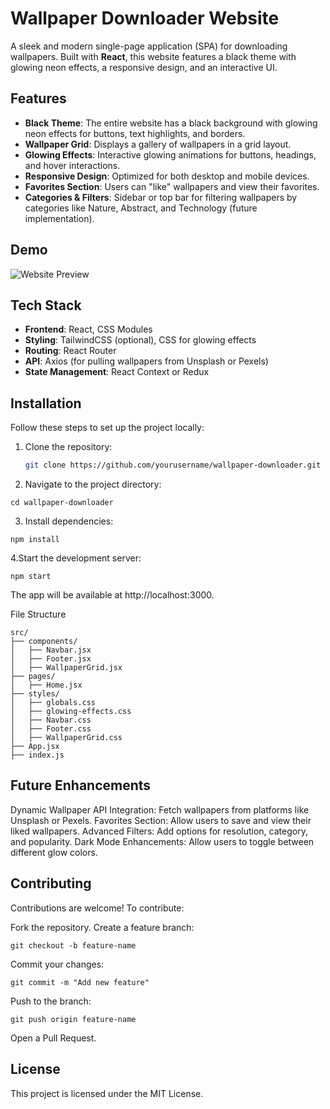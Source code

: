 # Wallpaper Downloader Website

A sleek and modern single-page application (SPA) for downloading wallpapers. Built with **React**, this website features a black theme with glowing neon effects, a responsive design, and an interactive UI.

## Features

- **Black Theme**: The entire website has a black background with glowing neon effects for buttons, text highlights, and borders.
- **Wallpaper Grid**: Displays a gallery of wallpapers in a grid layout.
- **Glowing Effects**: Interactive glowing animations for buttons, headings, and hover interactions.
- **Responsive Design**: Optimized for both desktop and mobile devices.
- **Favorites Section**: Users can "like" wallpapers and view their favorites.
- **Categories & Filters**: Sidebar or top bar for filtering wallpapers by categories like Nature, Abstract, and Technology (future implementation).

## Demo

![Website Preview]([https://via.placeholder.com/800x400](https://4kwallpapers.com/images/walls/thumbs_2t/19966.png))  


## Tech Stack

- **Frontend**: React, CSS Modules
- **Styling**: TailwindCSS (optional), CSS for glowing effects
- **Routing**: React Router
- **API**: Axios (for pulling wallpapers from Unsplash or Pexels)
- **State Management**: React Context or Redux

## Installation

Follow these steps to set up the project locally:

1. Clone the repository:
   ```bash
   git clone https://github.com/yourusername/wallpaper-downloader.git
2. Navigate to the project directory:
```
cd wallpaper-downloader
```
3. Install dependencies:
```
npm install
```
4.Start the development server:
```
npm start
```
The app will be available at http://localhost:3000.

File Structure
```
src/
├── components/
│   ├── Navbar.jsx
│   ├── Footer.jsx
│   ├── WallpaperGrid.jsx
├── pages/
│   ├── Home.jsx
├── styles/
│   ├── globals.css
│   ├── glowing-effects.css
│   ├── Navbar.css
│   ├── Footer.css
│   ├── WallpaperGrid.css
├── App.jsx
├── index.js
```
## Future Enhancements <br>
Dynamic Wallpaper API Integration: Fetch wallpapers from platforms like Unsplash or Pexels.
Favorites Section: Allow users to save and view their liked wallpapers.
Advanced Filters: Add options for resolution, category, and popularity.
Dark Mode Enhancements: Allow users to toggle between different glow colors.

## Contributing
Contributions are welcome! To contribute:

Fork the repository.
Create a feature branch:
```
git checkout -b feature-name
```
Commit your changes:
```
git commit -m "Add new feature"
```
Push to the branch:
```
git push origin feature-name
```
Open a Pull Request.

## License
This project is licensed under the MIT License.
